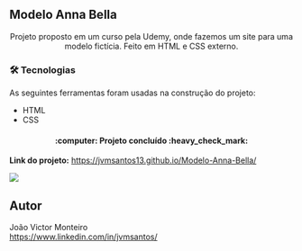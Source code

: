 ## Modelo Anna Bella
<p align="center">Projeto proposto em um curso pela Udemy, onde fazemos um site para uma modelo fictícia. Feito em HTML e CSS externo.</p>

### 🛠 Tecnologias

As seguintes ferramentas foram usadas na construção do projeto:

- HTML
- CSS

<h4 align="center"> 
	:computer: Projeto concluído :heavy_check_mark:
</h4>

**Link do projeto:** https://jvmsantos13.github.io/Modelo-Anna-Bella/

![](anna-bella-gif.gif)

## Autor
João Victor Monteiro <br />
https://www.linkedin.com/in/jvmsantos/

